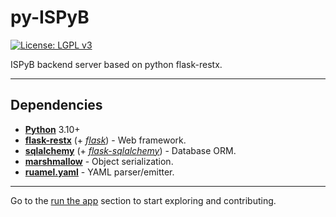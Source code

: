 # py-ISPyB

[![License: LGPL v3](https://img.shields.io/badge/License-LGPL%20v3-blue.svg)](https://www.gnu.org/licenses/lgpl-3.0)

ISPyB backend server based on python flask-restx.

---

## Dependencies

-   [**Python**](https://www.python.org/) 3.10+
-   [**flask-restx**](https://github.com/python-restx/flask-restx) (+
    [_flask_](http://flask.pocoo.org/)) - Web framework.
-   [**sqlalchemy**](http://www.sqlalchemy.org/) (+
    [_flask-sqlalchemy_](http://flask-sqlalchemy.pocoo.org/)) - Database ORM.
-   [**marshmallow**](http://marshmallow.rtfd.org/) - Object serialization.
-   [**ruamel.yaml**](https://pypi.org/project/ruamel.yaml/) - YAML parser/emitter.

---

Go to the [run the app](run.md) section to start exploring and contributing.
